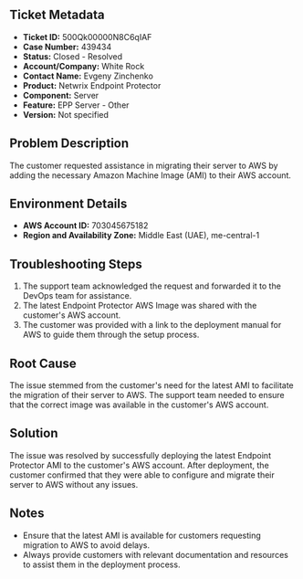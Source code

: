 ## Ticket Metadata
- **Ticket ID:** 500Qk00000N8C6qIAF
- **Case Number:** 439434
- **Status:** Closed - Resolved
- **Account/Company:** White Rock
- **Contact Name:** Evgeny Zinchenko
- **Product:** Netwrix Endpoint Protector
- **Component:** Server
- **Feature:** EPP Server - Other
- **Version:** Not specified

## Problem Description
The customer requested assistance in migrating their server to AWS by adding the necessary Amazon Machine Image (AMI) to their AWS account.

## Environment Details
- **AWS Account ID:** 703045675182
- **Region and Availability Zone:** Middle East (UAE), me-central-1

## Troubleshooting Steps
1. The support team acknowledged the request and forwarded it to the DevOps team for assistance.
2. The latest Endpoint Protector AWS Image was shared with the customer's AWS account.
3. The customer was provided with a link to the deployment manual for AWS to guide them through the setup process.

## Root Cause
The issue stemmed from the customer's need for the latest AMI to facilitate the migration of their server to AWS. The support team needed to ensure that the correct image was available in the customer's AWS account.

## Solution
The issue was resolved by successfully deploying the latest Endpoint Protector AMI to the customer's AWS account. After deployment, the customer confirmed that they were able to configure and migrate their server to AWS without any issues.

## Notes
- Ensure that the latest AMI is available for customers requesting migration to AWS to avoid delays.
- Always provide customers with relevant documentation and resources to assist them in the deployment process.